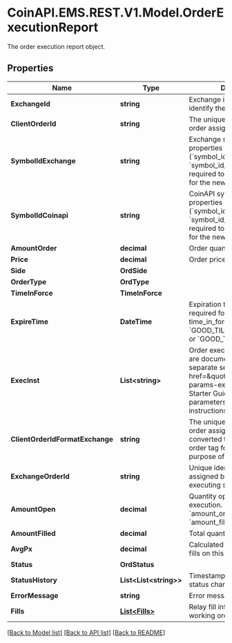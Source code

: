 # CoinAPI.EMS.REST.V1.Model.OrderExecutionReport
The order execution report object.

## Properties

Name | Type | Description | Notes
------------ | ------------- | ------------- | -------------
**ExchangeId** | **string** | Exchange identifier used to identify the routing destination. | 
**ClientOrderId** | **string** | The unique identifier of the order assigned by the client. | 
**SymbolIdExchange** | **string** | Exchange symbol. One of the properties (&#x60;symbol_id_exchange&#x60;, &#x60;symbol_id_coinapi&#x60;) is required to identify the market for the new order. | [optional] 
**SymbolIdCoinapi** | **string** | CoinAPI symbol. One of the properties (&#x60;symbol_id_exchange&#x60;, &#x60;symbol_id_coinapi&#x60;) is required to identify the market for the new order. | [optional] 
**AmountOrder** | **decimal** | Order quantity. | 
**Price** | **decimal** | Order price. | 
**Side** | **OrdSide** |  | 
**OrderType** | **OrdType** |  | 
**TimeInForce** | **TimeInForce** |  | 
**ExpireTime** | **DateTime** | Expiration time. Conditionaly required for orders with time_in_force &#x3D; &#x60;GOOD_TILL_TIME_EXCHANGE&#x60; or &#x60;GOOD_TILL_TIME_OEML&#x60;. | [optional] 
**ExecInst** | **List&lt;string&gt;** | Order execution instructions are documented in the separate section: &lt;a href&#x3D;\&quot;#ems-order-params-exec\&quot;&gt;EMS / Starter Guide / Order parameters / Execution instructions&lt;/a&gt;  | [optional] 
**ClientOrderIdFormatExchange** | **string** | The unique identifier of the order assigned by the client converted to the exchange order tag format for the purpose of tracking it. | 
**ExchangeOrderId** | **string** | Unique identifier of the order assigned by the exchange or executing system. | [optional] 
**AmountOpen** | **decimal** | Quantity open for further execution. &#x60;amount_open&#x60; &#x3D; &#x60;amount_order&#x60; - &#x60;amount_filled&#x60; | 
**AmountFilled** | **decimal** | Total quantity filled. | 
**AvgPx** | **decimal** | Calculated average price of all fills on this order. | [optional] 
**Status** | **OrdStatus** |  | 
**StatusHistory** | **List&lt;List&lt;string&gt;&gt;** | Timestamped history of order status changes. | [optional] 
**ErrorMessage** | **string** | Error message. | [optional] 
**Fills** | [**List&lt;Fills&gt;**](Fills.md) | Relay fill information on working orders. | [optional] 

[[Back to Model list]](../README.md#documentation-for-models) [[Back to API list]](../README.md#documentation-for-api-endpoints) [[Back to README]](../README.md)

